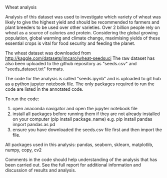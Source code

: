 Wheat analysis 

Analysis of this dataset was used to investigate which variety of wheat was likely to give the 
highest yield and should be recommended to farmers and plant breeders to be used over other 
varieties. Over 2 billion people rely on wheat as a source of calories and protein. Considering 
the global growing population, global warming and climate change, maximising yields of these 
essential crops is vital for food security and feeding the planet. 

The wheat dataset was downloaded from http://kaggle.com/datasets/jmcaro/wheat-seedsuci
The raw dataset has also been uploaded to the github repository as "seeds.csv" and "seeds_dataset.txt" formats.

The code for the analysis is called "seeds.ipynb" and is uploaded to git hub as a python 
jupyter notebook file. The only packages required to run the code are listed in the annotated 
code. 

To run the code:
1. open anaconda navigator and open the jupyter notebook file
2. install all packages before running them if they are not already installed on your computer (pip install package_name)
e.g.
 pip install pandas 
 import pandas as pd 
3. ensure you have downloaded the seeds.csv file first and then import the file. 

All packages used in this analysis:
pandas,
seaborn,
sklearn,
matplotlib,
numpy,
copy,
cv2

Comments in the code should help understanding of the analysis that has been carried out.
See the full report for additional information and discussion of results and analysis. 
